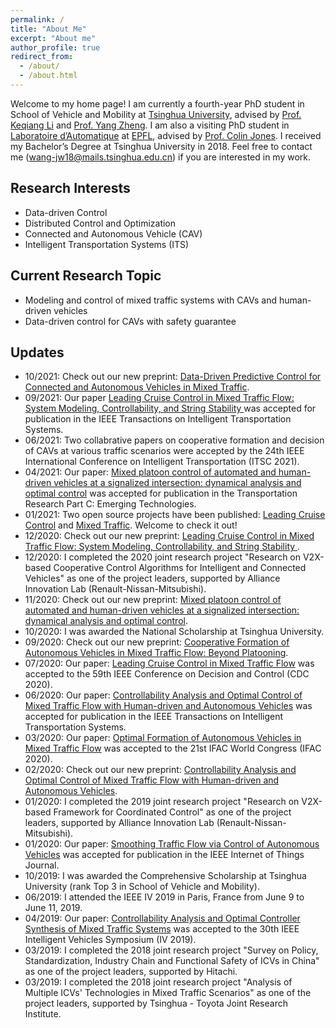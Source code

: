 ```yaml
---
permalink: /
title: "About Me"
excerpt: "About me"
author_profile: true
redirect_from: 
  - /about/
  - /about.html
---
```


Welcome to my home page! I am currently a fourth-year PhD student in School of Vehicle and Mobility at [Tsinghua University](https://www.tsinghua.edu.cn/publish/thu2018en/index.html), advised by [Prof. Keqiang Li](https://scholar.google.com/citations?user=x58fnLQAAAAJ&hl=en&oi=ao) and [Prof. Yang Zheng](https://zhengy09.github.io/index.html). I am also a visiting PhD student in [Laboratoire d’Automatique](https://www.epfl.ch/labs/la/) at [EPFL](https://www.epfl.ch/en/), advised by [Prof. Colin Jones](https://people.epfl.ch/colin.jones). I received my Bachelor’s Degree at Tsinghua University in 2018. Feel free to contact me (wang-jw18@mails.tsinghua.edu.cn) if you are interested in my work.

<!--Click [here](https://zzz14.github.io/files/CV-Zizhao.pdf) to view my up-to-date CV.-->

## Research Interests

- Data-driven Control
- Distributed Control and Optimization
- Connected and Autonomous Vehicle (CAV)
- Intelligent Transportation Systems (ITS)

## Current Research Topic

- Modeling and control of mixed traffic systems with CAVs and human-driven vehicles
- Data-driven control for CAVs with safety guarantee

## Updates

- 10/2021: Check out our new preprint: [Data-Driven Predictive Control for Connected and Autonomous Vehicles in Mixed Traffic](https://arxiv.org/abs/2110.10097).
- 09/2021: Our paper [Leading Cruise Control in Mixed Traffic Flow: System Modeling, Controllability, and String Stability
](https://wangjw18.github.io/publication/2020-arXiv-lcc) was accepted for publication in the IEEE Transactions on Intelligent Transportation Systems.
- 06/2021: Two collabrative papers on cooperative formation and decision of CAVs at various traffic scenarios were accepted by the 24th IEEE International Conference on Intelligent Transportation (ITSC 2021).
- 04/2021: Our paper: [Mixed platoon control of automated and human-driven vehicles at a signalized intersection: dynamical analysis and optimal control](https://wangjw18.github.io/publication/2020-arXiv-intersection) was accepted for publication in the Transportation Research Part C: Emerging Technologies.
- 01/2021: Two open source projects have been published: [Leading Cruise Control](https://github.com/wangjw18/LCC) and [Mixed Traffic](https://github.com/wangjw18/mixed-traffic). Welcome to check it out! 
- 12/2020: Check out our new preprint: [Leading Cruise Control in Mixed Traffic Flow: System Modeling, Controllability, and String Stability
](https://wangjw18.github.io/publication/2020-arXiv-lcc).
- 12/2020: I completed the 2020 joint research project "Research on V2X-based Cooperative Control Algorithms for Intelligent and Connected Vehicles" as one of the project leaders, supported by Alliance Innovation Lab (Renault-Nissan-Mitsubishi). 
- 11/2020: Check out our new preprint: [Mixed platoon control of automated and human-driven vehicles at a signalized intersection: dynamical analysis and optimal control](https://wangjw18.github.io/publication/2020-arXiv-intersection).
- 10/2020: I was awarded the National Scholarship at Tsinghua University.
- 09/2020: Check out our new preprint: [Cooperative Formation of Autonomous Vehicles in Mixed Traffic Flow: Beyond Platooning](https://wangjw18.github.io/publication/2020-arXiv).
- 07/2020: Our paper: [Leading Cruise Control in Mixed Traffic Flow](https://wangjw18.github.io/publication/2020-CDC) was accepted to the 59th IEEE Conference on Decision and Control (CDC 2020).
- 06/2020: Our paper: [Controllability Analysis and Optimal Control of Mixed Traffic Flow with Human-driven and Autonomous Vehicles](https://wangjw18.github.io/publication/2020-TITS) was accepted for publication in the IEEE Transactions on Intelligent Transportation Systems.
- 03/2020: Our paper: [Optimal Formation of Autonomous Vehicles in Mixed Traffic Flow](https://wangjw18.github.io/publication/2020-IFAC) was accepted to the 21st IFAC World Congress (IFAC 2020).
- 02/2020: Check out our new preprint: [Controllability Analysis and Optimal Control of Mixed Traffic Flow with Human-driven and Autonomous Vehicles](https://wangjw18.github.io/publication/2020-TITS).
- 01/2020: I completed the 2019 joint research project "Research on V2X-based Framework for Coordinated Control" as one of the project leaders, supported by Alliance Innovation Lab (Renault-Nissan-Mitsubishi).  
- 01/2020: Our paper: [Smoothing Traffic Flow via Control of Autonomous Vehicles](https://wangjw18.github.io/publication/2020-iotj) was accepted for publication in the IEEE Internet of Things Journal.
- 10/2019: I was awarded the Comprehensive Scholarship at Tsinghua University (rank Top 3 in School of Vehicle and Mobility).
- 06/2019: I attended the IEEE IV 2019 in Paris, France from June 9 to June 11, 2019. 
- 04/2019: Our paper: [Controllability Analysis and Optimal Controller Synthesis of Mixed Traffic Systems](https://wangjw18.github.io/publication/2019-IV) was accepted to the 30th IEEE Intelligent Vehicles Symposium (IV 2019).
- 03/2019: I completed the 2018 joint research project "Survey on Policy, Standardization, Industry Chain and Functional Safety of ICVs in China" as one of the project leaders, supported by Hitachi.
- 03/2019: I completed the 2018 joint research project "Analysis of Multiple ICVs' Technologies in Mixed Traffic Scenarios" as one of the project leaders, supported by Tsinghua - Toyota Joint Research Institute.
